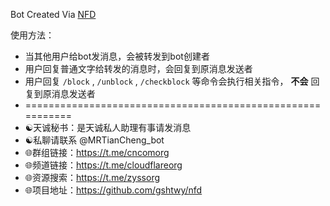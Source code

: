 Bot Created Via [NFD](https://github.com/gshtwy/nfd)

使用方法：

- 当其他用户给bot发消息，会被转发到bot创建者
- 用户回复普通文字给转发的消息时，会回复到原消息发送者
- 用户回复 `/block` ,  `/unblock` ,  `/checkblock` 等命令会执行相关指令， **不会** 回复到原消息发送者
- ===========================================================
- ☯️天诚秘书：是天诚私人助理有事请发消息 
- ☯️私聊请联系 @MRTianCheng_bot
- 🌐群组链接：https://t.me/cncomorg
- 🌐频道链接：https://t.me/cloudflareorg
- 🌐资源搜索：https://t.me/zyssorg
- 🌐项目地址：https://github.com/gshtwy/nfd
